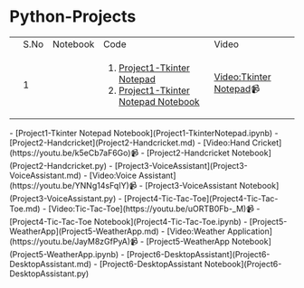 # Python-Projects
<table>
  <th>
  <td>S.No</td>
  <td>Notebook</td>
  <td>Code</td>
  <td>Video</td>
  </th>
  
<tr>
  <td></td>
  <td>1</td>
    <td></td>
  <td><ol><li><a href="Project1-TkinterNotepad.py">Project1-Tkinter Notepad </a><li><a href="Project1-TkinterNotepad.ipynb">Project1-Tkinter Notepad Notebook</a></ol>
      <td><a href="https://youtu.be/4Gvj9szIElg" target="_blank"> Video:Tkinter Notepad</a>📹
      </tr>
</table>
- [Project1-Tkinter Notepad Notebook](Project1-TkinterNotepad.ipynb)
- [Project2-Handcricket](Project2-Handcricket.md)
- [Video:Hand Cricket](https://youtu.be/k5eCb7aF6Go)📹
- [Project2-Handcricket Notebook](Project2-Handcricket.py)
- [Project3-VoiceAssistant](Project3-VoiceAssistant.md)
- [Video:Voice Assistant](https://youtu.be/YNNg14sFqIY)📹
- [Project3-VoiceAssistant Notebook](Project3-VoiceAssistant.py)
- [Project4-Tic-Tac-Toe](Project4-Tic-Tac-Toe.md)
- [Video:Tic-Tac-Toe](https://youtu.be/uORTB0Fb-_M)📹
- [Project4-Tic-Tac-Toe Notebook](Project4-Tic-Tac-Toe.ipynb)
- [Project5-WeatherApp](Project5-WeatherApp.md)
- [Video:Weather Application](https://youtu.be/JayM8zGfPyA)📹
- [Project5-WeatherApp Notebook](Project5-WeatherApp.ipynb)
- [Project6-DesktopAssistant](Project6-DesktopAssistant.md)
- [Project6-DesktopAssistant Notebook](Project6-DesktopAssistant.py)
